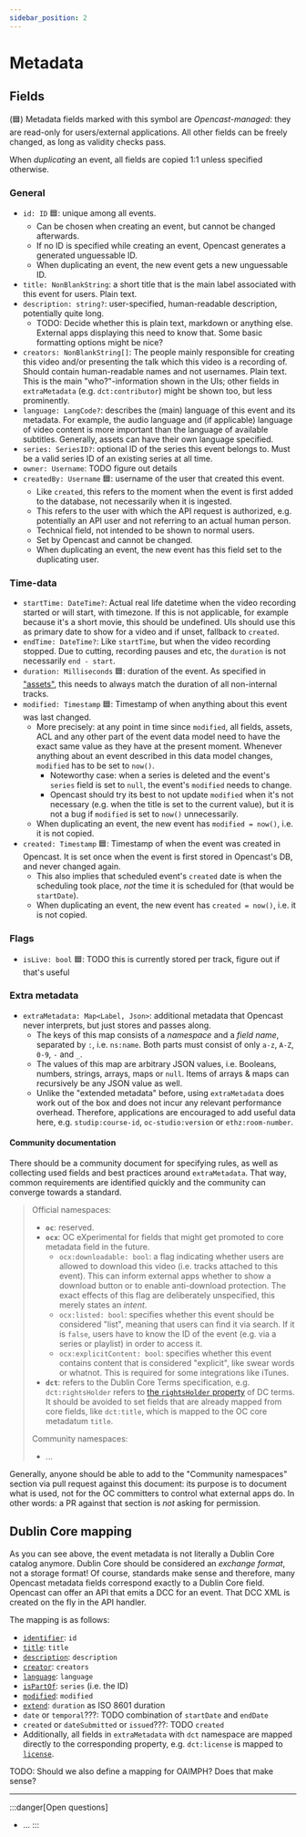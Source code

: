 ```yaml
---
sidebar_position: 2
---
```


# Metadata


## Fields

(🟦) Metadata fields marked with this symbol are *Opencast-managed*: they are read-only for users/external applications. All other fields can be freely changed, as long as validity checks pass.

When *duplicating* an event, all fields are copied 1:1 unless specified otherwise.

### General
- `id: ID` 🟦: unique among all events.
  - Can be chosen when creating an event, but cannot be changed afterwards.
  - If no ID is specified while creating an event, Opencast generates a generated unguessable ID.
  - When duplicating an event, the new event gets a new unguessable ID.
- `title: NonBlankString`: a short title that is the main label associated with this event for users. Plain text.
- `description: string?`: user-specified, human-readable description, potentially quite long.
  - TODO: Decide whether this is plain text, markdown or anything else. External apps displaying this need to know that. Some basic formatting options might be nice?
- `creators: NonBlankString[]`: The people mainly responsible for creating this video and/or presenting the talk which this video is a recording of. Should contain human-readable names and not usernames. Plain text. This is the main "who?"-information shown in the UIs; other fields in `extraMetadata` (e.g. `dct:contributor`) might be shown too, but less prominently.
- `language: LangCode?`: describes the (main) language of this event and its metadata. For example, the audio language and (if applicable) language of video content is more important than the language of available subtitles. Generally, assets can have their own language specified.
- `series: SeriesID?`: optional ID of the series this event belongs to. Must be a valid series ID of an existing series at all time.
- `owner: Username`: TODO figure out details
- `createdBy: Username` 🟦: username of the user that created this event.
  - Like `created`, this refers to the moment when the event is first added to the database, not necessarily when it is ingested.
  - This refers to the user with which the API request is authorized, e.g. potentially an API user and not referring to an actual human person.
  - Technical field, not intended to be shown to normal users.
  - Set by Opencast and cannot be changed.
  - When duplicating an event, the new event has this field set to the duplicating user.

### Time-data
- `startTime: DateTime?`: Actual real life datetime when the video recording started or will start, with timezone. If this is not applicable, for example because it's a short movie, this should be undefined. UIs should use this as primary date to show for a video and if unset, fallback to `created`.
- `endTime: DateTime?`: Like `startTime`, but when the video recording stopped. Due to cutting, recording pauses and etc, the `duration` is not necessarily `end - start`.
- `duration: Milliseconds` 🟦: duration of the event. As specified in ["assets"](./assets), this needs to always match the duration of all non-internal tracks.
- `modified: Timestamp` 🟦: Timestamp of when anything about this event was last changed.
  - More precisely: at any point in time since `modified`, all fields, assets, ACL and any other part of the event data model need to have the exact same value as they have at the present moment.
  Whenever anything about an event described in this data model changes, `modified` has to be set to `now()`.
    - Noteworthy case: when a series is deleted and the event's `series` field is set to `null`, the event's `modified` needs to change.
    - Opencast should try its best to not update `modified` when it's not necessary (e.g. when the title is set to the current value), but it is not a bug if `modified` is set to `now()` unnecessarily.
  - When duplicating an event, the new event has `modified = now()`, i.e. it is not copied.
- `created: Timestamp` 🟦: Timestamp of when the event was created in Opencast. It is set once when the event is first stored in Opencast's DB, and never changed again.
  - This also implies that scheduled event's `created` date is when the scheduling took place, _not_ the time it is scheduled for (that would be `startDate`).
  - When duplicating an event, the new event has `created = now()`, i.e. it is not copied.


### Flags

- `isLive: bool` 🟦: TODO this is currently stored per track, figure out if that's useful


### Extra metadata
- `extraMetadata: Map<Label, Json>`: additional metadata that Opencast never interprets, but just stores and passes along.
  - The keys of this map consists of a _namespace_ and a _field name_, separated by `:`, i.e. `ns:name`. Both parts must consist of only `a-z`, `A-Z`, `0-9`, `-` and `_`.
  - The values of this map are arbitrary JSON values, i.e. Booleans, numbers, strings, arrays, maps or `null`. Items of arrays & maps can recursively be any JSON value as well.
  - Unlike the "extended metadata" before, using `extraMetadata` does work out of the box and does not incur any relevant performance overhead. Therefore, applications are encouraged to add useful data here, e.g. `studip:course-id`, `oc-studio:version` or `ethz:room-number`.

#### Community documentation

There should be a community document for specifying rules, as well as collecting used fields and best practices around `extraMetadata`.
That way, common requirements are identified quickly and the community can converge towards a standard.

> Official namespaces:
> - **`oc`**: reserved.
> - **`ocx`**: OC eXperimental for fields that might get promoted to core metadata field in the future.
>   - `ocx:downloadable: bool`: a flag indicating whether users are allowed to download this video (i.e. tracks attached to this event). This can inform external apps whether to show a download button or to enable anti-download protection. The exact effects of this flag are deliberately unspecified, this merely states an *intent*.
>   - `ocx:listed: bool`: specifies whether this event should be considered "list", meaning that users can find it via search. If it is `false`, users have to know the ID of the event (e.g. via a series or playlist) in order to access it.
>   - `ocx:explicitContent: bool`: specifies whether this event contains content that is considered "explicit", like swear words or whatnot. This is required for some integrations like iTunes.
> - **`dct`**: refers to the Dublin Core Terms specification, e.g. `dct:rightsHolder` refers to [the `rightsHolder` property](https://www.dublincore.org/specifications/dublin-core/dcmi-terms/#http://purl.org/dc/terms/rightsHolder) of DC terms. It should be avoided to set fields that are already mapped from core fields, like `dct:title`, which is mapped to the OC core metadatum `title`.
>
> Community namespaces:
> - ...

Generally, anyone should be able to add to the "Community namespaces" section via pull request against this document:
its purpose is to document what is used, not for the OC committers to control what external apps do.
In other words: a PR against that section is *not* asking for permission.





## Dublin Core mapping

As you can see above, the event metadata is not literally a Dublin Core catalog anymore.
Dublin Core should be considered an *exchange format*, not a storage format!
Of course, standards make sense and therefore, many Opencast metadata fields correspond exactly to a Dublin Core field.
Opencast can offer an API that emits a DCC for an event.
That DCC XML is created on the fly in the API handler.

The mapping is as follows:

- [`identifier`](https://www.dublincore.org/specifications/dublin-core/dcmi-terms/#http://purl.org/dc/terms/identifier): `id`
- [`title`](https://www.dublincore.org/specifications/dublin-core/dcmi-terms/#http://purl.org/dc/terms/title): `title`
- [`description`](https://www.dublincore.org/specifications/dublin-core/dcmi-terms/#http://purl.org/dc/terms/description): `description`
- [`creator`](https://www.dublincore.org/specifications/dublin-core/dcmi-terms/#http://purl.org/dc/terms/creator): `creators`
- [`language`](https://www.dublincore.org/specifications/dublin-core/dcmi-terms/#http://purl.org/dc/terms/language): `language`
- [`isPartOf`](https://www.dublincore.org/specifications/dublin-core/dcmi-terms/#http://purl.org/dc/terms/isPartOf): `series` (i.e. the ID)
- [`modified`](https://www.dublincore.org/specifications/dublin-core/dcmi-terms/#http://purl.org/dc/terms/modified): `modified`
- [`extend`](https://www.dublincore.org/specifications/dublin-core/dcmi-terms/#http://purl.org/dc/terms/extent): `duration` as ISO 8601 duration
- `date` or `temporal`???: TODO combination of `startDate` and `endDate`
- `created` or `dateSubmitted` or `issued`???: TODO `created`
- Additionally, all fields in `extraMetadata` with `dct` namespace are mapped directly to the corresponding property, e.g. `dct:license` is mapped to [`license`](https://www.dublincore.org/specifications/dublin-core/dcmi-terms/#http://purl.org/dc/terms/license).

TODO: Should we also define a mapping for OAIMPH? Does that make sense?

---

:::danger[Open questions]

- ...
:::
